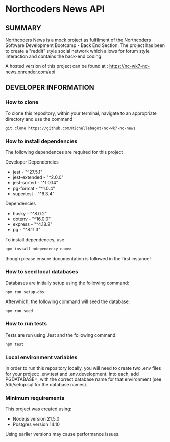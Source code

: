 # Northcoders News API

## SUMMARY

Northcoders News is a mock project as fulfilment of the Northcoders Software Development Bootcamp - Back End Section. The project has been to create a "reddit" style social network which allows for forum style interaction and contains the back-end coding.

A hosted version of this project can be found at : https://nc-wk7-nc-news.onrender.com/api

## DEVELOPER INFORMATION

### How to clone

To clone this repository, within your terminal, navigate to an appropriate directory and use the command

```
git clone https://github.com/Michellebagot/nc-wk7-nc-news
```

### How to install dependencies

The following dependences are required for this project

Developer Dependencies

- jest - "^27.5.1"
- jest-extended - "^2.0.0"
- jest-sorted - "^1.0.14"
- pg-format - "^1.0.4"
- supertest - "^6.3.4"

Dependencies

- husky - "^8.0.2"
- dotenv - "^16.0.0"
- express - "^4.18.2"
- pg - "^8.11.3"

To install dependences, use
```
npm install <dependency name>
```
though please ensure documentation is followed in the first instance!

### How to seed local databases

Databases are initially setup using the following command:

```
npm run setup-dbs
```

Afterwhich, the following command will seed the database:

``` 
npm run seed
```

### How to run tests

Tests are run using Jest and the following command:

```
npm test
```

### Local environment variables

In order to run this repository locally, you will need to create two .env files for your project: .env.test and .env.development. Into each, add PGDATABASE=, with the correct database name for that environment (see /db/setup.sql for the database names).

### Minimum requirements

This project was created using:

- Node.js version 21.5.0
- Postgres version 14.10

Using earlier versions may cause performance issues.
